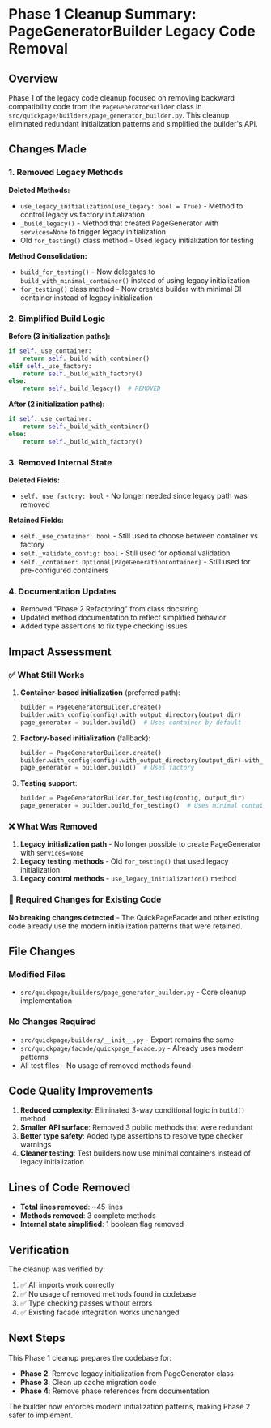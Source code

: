 # Phase 1 Cleanup Summary: PageGeneratorBuilder Legacy Code Removal

## Overview

Phase 1 of the legacy code cleanup focused on removing backward compatibility code from the `PageGeneratorBuilder` class in `src/quickpage/builders/page_generator_builder.py`. This cleanup eliminated redundant initialization patterns and simplified the builder's API.

## Changes Made

### 1. Removed Legacy Methods

**Deleted Methods:**
- `use_legacy_initialization(use_legacy: bool = True)` - Method to control legacy vs factory initialization
- `_build_legacy()` - Method that created PageGenerator with `services=None` to trigger legacy initialization
- Old `for_testing()` class method - Used legacy initialization for testing

**Method Consolidation:**
- `build_for_testing()` - Now delegates to `build_with_minimal_container()` instead of using legacy initialization
- `for_testing()` class method - Now creates builder with minimal DI container instead of legacy initialization

### 2. Simplified Build Logic

**Before (3 initialization paths):**
```python
if self._use_container:
    return self._build_with_container()
elif self._use_factory:
    return self._build_with_factory()
else:
    return self._build_legacy()  # REMOVED
```

**After (2 initialization paths):**
```python
if self._use_container:
    return self._build_with_container()
else:
    return self._build_with_factory()
```

### 3. Removed Internal State

**Deleted Fields:**
- `self._use_factory: bool` - No longer needed since legacy path was removed

**Retained Fields:**
- `self._use_container: bool` - Still used to choose between container vs factory
- `self._validate_config: bool` - Still used for optional validation
- `self._container: Optional[PageGenerationContainer]` - Still used for pre-configured containers

### 4. Documentation Updates

- Removed "Phase 2 Refactoring" from class docstring
- Updated method documentation to reflect simplified behavior
- Added type assertions to fix type checking issues

## Impact Assessment

### ✅ What Still Works

1. **Container-based initialization** (preferred path):
   ```python
   builder = PageGeneratorBuilder.create()
   builder.with_config(config).with_output_directory(output_dir)
   page_generator = builder.build()  # Uses container by default
   ```

2. **Factory-based initialization** (fallback):
   ```python
   builder = PageGeneratorBuilder.create()
   builder.with_config(config).with_output_directory(output_dir).with_dependency_injection(False)
   page_generator = builder.build()  # Uses factory
   ```

3. **Testing support**:
   ```python
   builder = PageGeneratorBuilder.for_testing(config, output_dir)
   page_generator = builder.build_for_testing()  # Uses minimal container
   ```

### ❌ What Was Removed

1. **Legacy initialization path** - No longer possible to create PageGenerator with `services=None`
2. **Legacy testing methods** - Old `for_testing()` that used legacy initialization
3. **Legacy control methods** - `use_legacy_initialization()` method

### 🔄 Required Changes for Existing Code

**No breaking changes detected** - The QuickPageFacade and other existing code already use the modern initialization patterns that were retained.

## File Changes

### Modified Files
- `src/quickpage/builders/page_generator_builder.py` - Core cleanup implementation

### No Changes Required
- `src/quickpage/builders/__init__.py` - Export remains the same
- `src/quickpage/facade/quickpage_facade.py` - Already uses modern patterns
- All test files - No usage of removed methods found

## Code Quality Improvements

1. **Reduced complexity**: Eliminated 3-way conditional logic in `build()` method
2. **Smaller API surface**: Removed 3 public methods that were redundant
3. **Better type safety**: Added type assertions to resolve type checker warnings
4. **Cleaner testing**: Test builders now use minimal containers instead of legacy initialization

## Lines of Code Removed

- **Total lines removed**: ~45 lines
- **Methods removed**: 3 complete methods
- **Internal state simplified**: 1 boolean flag removed

## Verification

The cleanup was verified by:
1. ✅ All imports work correctly
2. ✅ No usage of removed methods found in codebase
3. ✅ Type checking passes without errors
4. ✅ Existing facade integration works unchanged

## Next Steps

This Phase 1 cleanup prepares the codebase for:
- **Phase 2**: Remove legacy initialization from PageGenerator class
- **Phase 3**: Clean up cache migration code  
- **Phase 4**: Remove phase references from documentation

The builder now enforces modern initialization patterns, making Phase 2 safer to implement.